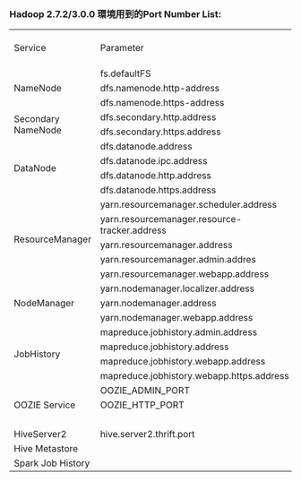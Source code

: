 ﻿### Hadoop 2.7.2/3.0.0 環境用到的Port Number List:

<table>
   <tr>
      <td>Service</td>
	  <td>Parameter</td>
      <td align='center'>Hadoop 2.7.2 Port</td>      
	  <td align='center'>Hadoop 3.0.0 Port</td>
   </tr>
	<tr><td rowspan='3'>NameNode</td><td>fs.defaultFS</td><td align='right'>8020</td><td align='right'>8020</td></tr>	
	<tr><td>dfs.namenode.http-address</td><td align='right'>50070</td><td align='right'>9870</td></tr>
	<tr><td>dfs.namenode.https-address</td><td  align='right'>50470</td><td align='right'>9871</td></tr>
	<tr><td rowspan='2'>Secondary NameNode</td><td>dfs.secondary.http.address</td><td  align='right'>50090</td><td align='right'>0000</td></tr>	
	<tr><td>dfs.secondary.https.address</td><td align='right'>50495</td><td  align='right'>0000</td></tr>
	<tr><td rowspan='4'>DataNode</td><td>dfs.datanode.address</td><td align='right'>50010</td><td align='right'>0000</td></tr>
	<tr><td>dfs.datanode.ipc.address</td><td align='right'>50020</td><td align='right'>0000</td></tr>
	<tr><td>dfs.datanode.http.address</td><td align='right'>50075</td><td align='right'>0000</td></tr>
	<tr><td>dfs.datanode.https.address</td><td align='right'>50475</td><td align='right'>0000</td></tr>	
	<tr><td rowspan='5'>ResourceManager</td><td>yarn.resourcemanager.scheduler.address</td><td align='right'>8030</td><td align='right'>0000</td></tr>
	<tr><td>yarn.resourcemanager.resource-tracker.address</td><td align='right'>8031</td><td align='right'>0000</td></tr>
	<tr><td>yarn.resourcemanager.address</td><td align='right'>8032</td><td align='right'>0000</td></tr>
	<tr><td>yarn.resourcemanager.admin.addres</td><td align='right'>8033</td><td align='right'>0000</td></tr>
	<tr><td>yarn.resourcemanager.webapp.address</td><td align='right'>8088</td><td align='right'>0000</td></tr>
	<tr><td rowspan='3'>NodeManager</td><td>yarn.nodemanager.localizer.address</td><td align='right'>8040</td><td align='right'>8040</td></tr>
	<tr><td>yarn.nodemanager.address</td><td align='right'>8041</td><td align='right'>0000</td></tr>
	<tr><td>yarn.nodemanager.webapp.address</td><td align='right'>8042</td><td align='right'>8042</td></tr>
	<tr><td rowspan='4'>JobHistory</td><td>mapreduce.jobhistory.admin.address</td><td align='right'>10033</td><td align='right'>0000</td></tr>
	<tr><td>mapreduce.jobhistory.address</td><td align='right'>10020</td><td align='right'>0000</td></tr>
	<tr><td>mapreduce.jobhistory.webapp.address</td><td align='right'>19888</td><td align='right'>0000</td></tr>
	<tr><td>mapreduce.jobhistory.webapp.https.address</td><td align='right'>11001</td><td align='right'>0000</td></tr>	
	<tr><td rowspan='3'>OOZIE Service</td><td>OOZIE_ADMIN_PORT</td><td align='right'>11000</td><td align='right'>0000</td></tr>
	<tr><td>OOZIE_HTTP_PORT</td><td align='right'>8031</td><td align='right'>0000</td></tr>
	<tr><td></td><td align='right'>11443</td><td align='right'>0000</td></tr>
	<tr><td>HiveServer2</td><td>hive.server2.thrift.port</td><td align='right'>10000</td><td align='right'>0000</td></tr>
	<tr><td>Hive Metastore</td><td></td><td align='right'>9083</td><td align='right'>0000</td></tr>
	<tr><td>Spark Job History</td><td></td><td align='right'>18088</td><td align='right'>0000</td></tr>
</table>

